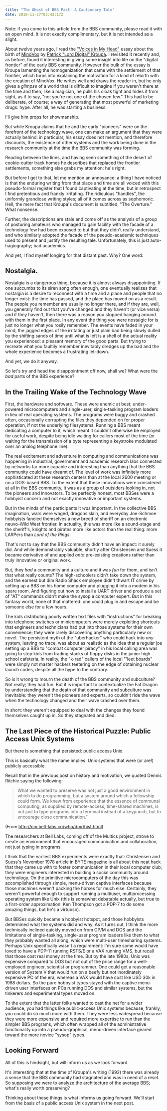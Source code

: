 ```yaml
---
title: "The Ghost of BBS Past: A Cautionary Tale"
date: 2018-11-27T03:43:17Z
---
```


Note: if you come to this article from the BBS community, please
read it with an open mind.  It is not exactly complimentary, but it
is not intended as a slight.

About twelve years ago, I read the
["Voices in My Head"](http://textfiles.com/bbs/MINDVOX/voices.txt)
essay about the birth of
[MindVox](https://en.wikipedia.org/wiki/MindVox) by
[Patrick "Lord Digital" Kroupa](https://en.wikipedia.org/wiki/Patrick_K._Kroupa).
I revisited it recently and, as before, found it interesting in
giving some insight into life on the "digital frontier" of the early
BBS community.  However the bulk of the essay is Kroupa lamenting
the homogenization that came with the settlement of that frontier,
which turns into explaining the motivation for a kind of rebirth
with the creation of MindVox.  He writes well and draws the reader
in, but he only gives a _glimpse_ of a world that is difficult to
imagine if you weren't there at the time and then, like a magician,
he pulls his cloak tight and hides it from sight, as if to say, "no;
you're not one of the chosen few."  This had to be deliberate, of
course; a way of generating that most powerful of marketing drugs:
hype.  After all, he was starting a business.

I'll give him props for showmanship.

But while Kroupa claims that he and the early "pioneers" were on the
forefront of the technology wave, one can make an argument that they
were actually behind: in particular, his essay does not mention, and
therefore discounts, the existence of other systems and the work
being done in the research community at the time the BBS community
was forming.

Reading between the lines, and having seen something of the desert
of cookie-cutter track homes he describes that replaced the frontier
settlements, something else grabs my attention: he's right.

But before I get to that, let me mention an annoyance: a thing I
have noticed is that the enduring writing from that place and time
are all voiced with this pseudo-formal register that I found
captivating at the time, but in retrospect I find pretentious and
frankly irritating.  The ridiculous "handles", the uniformly
grandiose writing styles; all of it comes across as sophomoric.
Hell, the mere fact that Kroupa's document is subtitled, "The
Overture."  What nonsense.

Further, the descriptions are stale and come off as the analysis of
a group of posturing amateurs who managed to gain facility with the
facade of a technology few had been exposed to but that they didn't
really understand, and who similarly adopted the facade of the
pseudo-academic techniques used to present and justify the resulting
tale.  Unfortunately, this is just auto-hagiography; bad academics.

And yet, I find myself longing for that distant past.  Why?  One
word:

## Nostalgia.

Nostalgia is a dangerous thing, because it is almost always
disappointing.  If one succumbs to its siren song often enough, one
eventually realizes that nostalgia is a desire to reconnect with a
time and a place and people that no longer exist: the time has
passed, and the place has moved on as a result.  The people you
remember are usually no longer there, and if they are, well, you
generally find out that you've changed and they haven't (or vice
versa) and if they haven't, then there was a reason you stopped
hanging around with them in the first place.  In any event the thing
you were nostalgic for is just no longer what you rosily remember.
The events have faded in your mind, the jagged edges of the
irritating or just plain bad being slowly dulled by the shifting
sands of time until what is left is a shell of the actual reality
you experienced: a pleasant memory of the good parts.  But trying to
recreate what you faultily remember inevitably dredges up the bad
and the whole experience becomes a frustrating let-down.

And yet, we do it anyway.

So let's try and head the disappointment off now, shall we?  What
were the _bad_ parts of the BBS experience?

## In the Trailing Wake of the Technology Wave

First, the hardware and software.  These were anemic at best;
under-powered microcomputers and single-user, single-tasking program
loaders in lieu of real operating systems.  The programs were buggy
and crashed often, occasionally corrupting the files they depended
on for proper operation, if not the underlying filesystems.  Running
a BBS meant dedicating a computer to it, which meant it couldn't
otherwise be employed for useful work, despite being idle waiting
for callers most of the time (or waiting for the transmission of a
byte representing a keystroke modulated over an analog telephone
line).

The real excitement and adventure in computing and communications
was happening in industrial, government and academic research labs
connected by networks far more capable and interesting than anything
that the BBS community could have dreamt of.  The level of work was
infinitely more sophisticated at these research centers than at the
local 2600 meeting or on a DOS-based BBS.  To the extent that these
innovations were considered at all in the BBS community, it was as a
group of outsiders looking in, not the pioneers and innovators.  To
be perfectly honest, most BBSes were a hobbyist concern and not
exactly innovative or important systems.

But in the minds of the participants it _was_ important.  In the
collective BBS imagination, wars were waged, dragons slain, and
everyday Joe-Schmoe hobbyists fancied themselves a new breed of
sheriff on an electronic neuvo-Wild West frontier.  In actuality,
this was more like a sound-stage and the sheriff's, knights and
pirates more like actors than the real thing: more LARPers than
_Lord of the Rings_.

That's not to say that the BBS community didn't have an impact: it
surely did.  And while demonstrably valuable, shortly after
Christensen and Suess it became derivative of and applied _onto_
pre-existing creations rather than truly innovative or original
work.

But, they _had_ a community and a culture and it was _fun_ for them,
and isn't that what really counts?  The high-schoolers didn't take
down the system, and the earnest but dim Radio Shack employee didn't
thwart IT crime by setting up a BBS on his home computer and
plugging it into a modem in his spare room.  And figuring out how to
install a UART driver and produce a set of "AT" commands didn't make
the sysop a computer expert.  But in this fantasy world, none of
that mattered: one could plug in and escape and be someone else for
a few hours.

The kids distributing poorly written text files with "instructions"
for breaking into telephone switches or minicomputers were merely
exploiting shortcuts that engineers and technicians had put into
those systems for their own convenience; they were rarely
discovering anything particularly new or novel.  The persistent myth
of the "uberhacker" who could hack into _any_ system, leaving no
trace, was about as realistic as the idea that a regular joe setting
up a BBS to "combat computer piracy" in his local calling area was
going to stop kids from trading stacks of floppy disks in the junior
high school cafeteria.  In reality, the "k-rad" callers of the local
"'leet boards" were simply not master hackers teetering on the edge
of obtaining nuclear launch codes, despite all the hype to the
contrary.

So is it wrong to mourn the death of the BBS community and
subculture?  Not really; they had fun.  But it is important to
contextualize the Fat Dragon by understanding that the death of that
community and subculture was inevitable: they weren't the pioneers
and experts, so couldn't ride the wave when the technology changed
and their wave crashed over them.

In short: they weren't equipped to deal with the changes they found
themselves caught up in.  So they stagnated and died.

## The Last Piece of the Historical Puzzle: Public Access Unix Systems

But there is something that persisted: public access Unix.

This is basically what the name implies: Unix systems that were (or
are!) publicly accessible.

Recall that in the previous post on history and motivation, we
quoted Dennis Ritchie saying the following:

>What we wanted to preserve was not just a good
>environment in which to do programming, but a system
>around which a fellowship could form.  We knew from
>experience that the essence of communal computing, as
>supplied by remote-access, time-shared machines, is
>not just to type programs into a terminal instead of
>a keypunch, but to encourage close communication."

(From http://cm.bell-labs.co/who/dmr/hist.html)

The researchers at Bell Labs, coming off of the Multics project,
strove to create an environment that encouraged communication and
collaboration, not just typing in programs.

I think that the earliest BBS experiments were exactly that:
Christensen and Suess's November 1978 article in BYTE magazine is
all about this neat hack that they came up with to foster
communication in their local computer club; they were engineers
interested in building a social community around technology.  On the
primitive microcomputers of the day this was accomplished through
simple, menu-driven captive interfaces because those machines
weren't packing the horses for much else.  Certainly, they weren't
powerful enough to support running a multiuser, multiprocessing
operating system like Unix (this is somewhat debatable actually, but
true to a first-order approximation: Ken Thompson got a PDP-7 to do
some amazing things, but he's a virtuoso).

But BBSes quickly became a hobbyist hotspot, and those hobbyists
determined what the systems did and why.  As it turns out, I think
the more technically inclined quickly moved on from CP/M and DOS and
the limitations of single-tasking, single-user program loaders like
them to what they probably wanted all along, which were multi-user
timesharing systems.  Perhaps Unix specifically wasn't a
requirement: I'm sure some would have loved to have a PDP-11 running
RSTS/E or a VAX running VMS, but recall that those cost real money
at the time.  But by the late 1980s, Unix was expensive compared to
DOS but not out of the price range for a well-employed engineer,
scientist or programmer.  One could get a reasonable version of
System V that would run on a beefy but not inordinately expensive PC
of the era, whereas a VAX would have cost like USD 30k in 1988
dollars.  So the pure hobbyist types stayed with the captive
menu-driven user interfaces on PCs running DOS and similar systems,
but the tinkerers and experimental types moved on.

To the extent that the latter folks wanted to cast the net for a
wider audience, you had things like public-access Unix systems
because, frankly, you could do so much more with them.  They were
less widespread because they were more expensive and required more
expertise to run than the simpler BBS programs, which often wrapped
all of the administrative functionality up into a pseudo-graphical,
menu-driven interface geared toward the more novice "sysop" types.

## Looking Forward

All of this is hindsight, but will inform us as we look forward.

It's interesting that at the time of Kroupa's writing (1992) there
was already a sense that the BBS community had stagnated and was in
need of a reset.  So supposing we were to analyze the architecture
of the average BBS; what's really worth preserving?

Thinking about these things is what informs us going forward.  We'll
start from the basis of a public access Unix system in the next
post.
